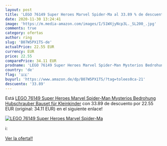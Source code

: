 ```yaml
---
layout: post
title: 'LEGO 76149 Super Heroes Marvel Spider-Ma al 33.89 % de descuento'
date: 2020-11-30 13:24:41
image: 'https://m.media-amazon.com/images/I/51WXjyNcp3L._SL200_.jpg'
comments: true
category: ofertas
author: ring
slug: 'B07W5PX1TS-de'
actualPrice: 22.55 EUR
currency: EUR
price: 22.55
comparePrice: 34.11 EUR
prodname: 'LEGO 76149 Super Heroes Marvel Spider-Man Mysterios Bedrohung Hubschrauber  Bauset für Kleinkinder'
country: 'de'
flag: '🇩🇪'
buyurl: 'https://www.amazon.de/dp/B07W5PX1TS/?tag=tolees0ca-21'
descuento: '33.89'
---
```


Está [LEGO 76149 Super Heroes Marvel Spider-Man Mysterios Bedrohung Hubschrauber  Bauset für Kleinkinder](https://www.amazon.de/dp/B07W5PX1TS/?tag=tolees0ca-21) con 33.89 de descuento por 22.55 EUR (original: 34.11 EUR) en el siguiente enlace!

[![LEGO 76149 Super Heroes Marvel Spider-Ma](https://m.media-amazon.com/images/I/51WXjyNcp3L._SL200_.jpg)](https://www.amazon.de/dp/B07W5PX1TS/?tag=tolees0ca-21)

ℹ️:


[Ver la oferta!!](https://www.amazon.de/dp/B07W5PX1TS/?tag=tolees0ca-21)
